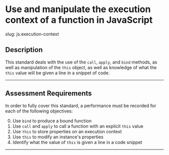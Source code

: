 # Use and manipulate the execution context of a function in JavaScript

slug: js.execution-context

## Description
This standard deals with the use of the `call`, `apply`, and `bind` methods, as well as manipulation of the `this` object, as well as knowledge of what the `this` value will be given a line in a snippet of code.

---
## Assessment Requirements
In order to fully cover this standard, a performance must be recorded for each of the following objectives:

0. Use `bind` to produce a bound function
1. Use `call` and `apply` to call a function with an explicit `this` value
2. Use `this` to store properties on an execution context
3. Use `this` to modify an instance's properties
4. Identify what the value of `this` is given a line in a code snippet

---
